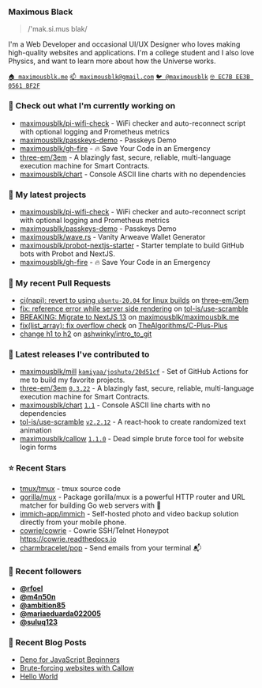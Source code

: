 ### Maximous Black

> /'mak.si.mus blak/

I'm a Web Developer and occasional UI/UX Designer who loves making high-quality websites and applications. I'm a college
student and I also love Physics, and want to learn more about how the Universe works.

[`🏠 maximousblk.me`](https://maximousblk.me/)
[`📫 maximousblk@gmail.com`](mailto:maximousblk@gmail.com)
[`🐦 @maximousblk`](https://twitter.com/maximousblk)
[`🤓 EC7B EE3B 0561 BF2F`](https://keybase.io/maximousblk/pgp_keys.asc)

### 👷 Check out what I'm currently working on

- [maximousblk/pi-wifi-check](https://github.com/maximousblk/pi-wifi-check) - WiFi checker and auto-reconnect script with optional logging and Prometheus metrics
- [maximousblk/passkeys-demo](https://github.com/maximousblk/passkeys-demo) - Passkeys Demo
- [maximousblk/gh-fire](https://github.com/maximousblk/gh-fire) - 🔥 Save Your Code in an Emergency
- [three-em/3em](https://github.com/three-em/3em) - A blazingly fast, secure, reliable, multi-language execution machine for Smart Contracts.
- [maximousblk/chart](https://github.com/maximousblk/chart) - Console ASCII line charts with no dependencies

### 🌱 My latest projects

- [maximousblk/pi-wifi-check](https://github.com/maximousblk/pi-wifi-check) - WiFi checker and auto-reconnect script with optional logging and Prometheus metrics
- [maximousblk/passkeys-demo](https://github.com/maximousblk/passkeys-demo) - Passkeys Demo
- [maximousblk/wave.rs](https://github.com/maximousblk/wave.rs) - Vanity Arweave Wallet Generator
- [maximousblk/probot-nextjs-starter](https://github.com/maximousblk/probot-nextjs-starter) - Starter template to build GitHub bots with Probot and NextJS.
- [maximousblk/gh-fire](https://github.com/maximousblk/gh-fire) - 🔥 Save Your Code in an Emergency

### 🔨 My recent Pull Requests

- [ci(napi): revert to using `ubuntu-20.04` for linux builds](https://github.com/three-em/3em/pull/227) on [three-em/3em](https://github.com/three-em/3em)
- [fix: reference error while server side rendering](https://github.com/tol-is/use-scramble/pull/3) on [tol-is/use-scramble](https://github.com/tol-is/use-scramble)
- [BREAKING: Migrate to NextJS 13](https://github.com/maximousblk/maximousblk.me/pull/568) on [maximousblk/maximousblk.me](https://github.com/maximousblk/maximousblk.me)
- [fix(list_array): fix overflow check](https://github.com/TheAlgorithms/C-Plus-Plus/pull/1983) on [TheAlgorithms/C-Plus-Plus](https://github.com/TheAlgorithms/C-Plus-Plus)
- [change h1 to h2](https://github.com/ashwinky/intro_to_git/pull/1) on [ashwinky/intro_to_git](https://github.com/ashwinky/intro_to_git)

### 🔭 Latest releases I've contributed to

- [maximousblk/mill](https://github.com/maximousblk/mill) [`kamiyaa/joshuto/20d51cf`](https://github.com/maximousblk/mill/releases/tag/kamiyaa/joshuto/20d51cf) - Set of GitHub Actions for me to build my favorite projects.
- [three-em/3em](https://github.com/three-em/3em) [`0.3.22`](https://github.com/three-em/3em/releases/tag/0.3.22) - A blazingly fast, secure, reliable, multi-language execution machine for Smart Contracts.
- [maximousblk/chart](https://github.com/maximousblk/chart) [`1.1`](https://github.com/maximousblk/chart/releases/tag/1.1) - Console ASCII line charts with no dependencies
- [tol-is/use-scramble](https://github.com/tol-is/use-scramble) [`v2.2.12`](https://github.com/tol-is/use-scramble/releases/tag/v2.2.12) - A react-hook to create randomized text animation
- [maximousblk/callow](https://github.com/maximousblk/callow) [`1.1.0`](https://github.com/maximousblk/callow/releases/tag/1.1.0) - Dead simple brute force tool for website login forms

### ⭐ Recent Stars

- [tmux/tmux](https://github.com/tmux/tmux) - tmux source code
- [gorilla/mux](https://github.com/gorilla/mux) - Package gorilla/mux is a powerful HTTP router and URL matcher for building Go web servers with 🦍
- [immich-app/immich](https://github.com/immich-app/immich) - Self-hosted photo and video backup solution directly from your mobile phone.
- [cowrie/cowrie](https://github.com/cowrie/cowrie) - Cowrie SSH/Telnet Honeypot https://cowrie.readthedocs.io
- [charmbracelet/pop](https://github.com/charmbracelet/pop) - Send emails from your terminal 📬

### 💖 Recent followers

- [**@rfoel**](https://github.com/rfoel)
- [**@m4n50n**](https://github.com/m4n50n)
- [**@ambition85**](https://github.com/ambition85)
- [**@mariaeduarda022005**](https://github.com/mariaeduarda022005)
- [**@suluq123**](https://github.com/suluq123)

### 📰 Recent Blog Posts

- [Deno for JavaScript Beginners](https://maximousblk.me/posts/deno-for-javascript-beginners)
- [Brute-forcing websites with Callow](https://maximousblk.me/posts/brute-forcing-websites-with-callow)
- [Hello World](https://maximousblk.me/posts/hello-world)

